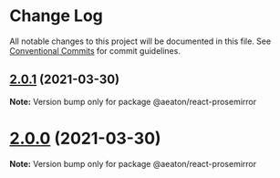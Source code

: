 # Change Log

All notable changes to this project will be documented in this file.
See [Conventional Commits](https://conventionalcommits.org) for commit guidelines.

## [2.0.1](https://github.com/hubgit/react-prosemirror/compare/@aeaton/react-prosemirror@2.0.0...@aeaton/react-prosemirror@2.0.1) (2021-03-30)

**Note:** Version bump only for package @aeaton/react-prosemirror





# [2.0.0](https://github.com/hubgit/react-prosemirror/compare/@aeaton/react-prosemirror@0.22.1...@aeaton/react-prosemirror@2.0.0) (2021-03-30)

**Note:** Version bump only for package @aeaton/react-prosemirror
